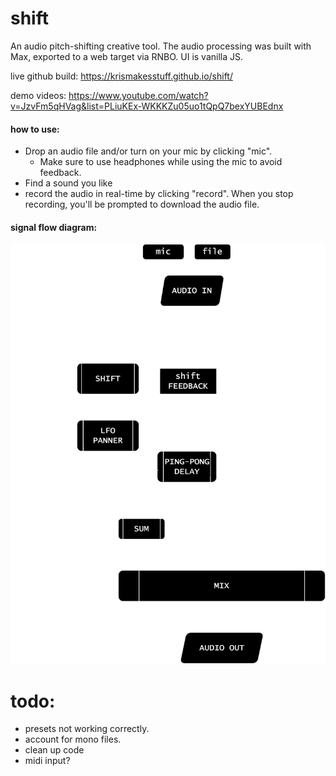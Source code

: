 # shift

An audio pitch-shifting creative tool. The audio processing was built with Max, exported to a web target via RNBO. UI is vanilla JS.

live github build: https://krismakesstuff.github.io/shift/

demo videos: https://www.youtube.com/watch?v=JzvFm5qHVag&list=PLiuKEx-WKKKZu05uo1tQpQ7bexYUBEdnx 

#### how to use:
- Drop an audio file and/or turn on your mic by clicking "mic". 
  - Make sure to use headphones while using the mic to avoid feedback. 
- Find a sound you like 
- record the audio in real-time by clicking "record". When you stop  recording, you'll be prompted to download the audio file.

#### signal flow diagram:
<img src="./shift-signalflow.drawio.svg">


# todo: 
- presets not working correctly.
- account for mono files. 
- clean up code
- midi input?
